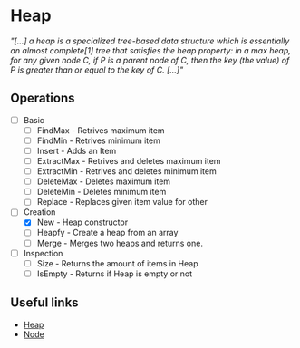# Heap
_"[...] a heap is a specialized tree-based data structure which is essentially an almost complete[1] tree that satisfies the heap property: in a max heap, for any given node C, if P is a parent node of C, then the key (the value) of P is greater than or equal to the key of C. [...]"_

## Operations
- [ ] Basic
  - [ ] FindMax - Retrives maximum item
  - [ ] FindMin - Retrives minimum item
  - [ ] Insert - Adds an Item
  - [ ] ExtractMax - Retrives and deletes maximum item
  - [ ] ExtractMin - Retrives and deletes minimum item
  - [ ] DeleteMax - Deletes maximum item
  - [ ] DeleteMin - Deletes minimum item
  - [ ] Replace - Replaces given item value for other
- [ ] Creation
  - [x] New - Heap constructor
  - [ ] Heapfy - Create a heap from an array
  - [ ] Merge - Merges two heaps and returns one.
- [ ] Inspection
  - [ ] Size - Returns the amount of items in Heap
  - [ ] IsEmpty - Returns if Heap is empty or not

## Useful links
- [Heap](https://en.wikipedia.org/wiki/Heap_(data_structure))
- [Node](https://en.wikipedia.org/wiki/Node_(computer_science))
